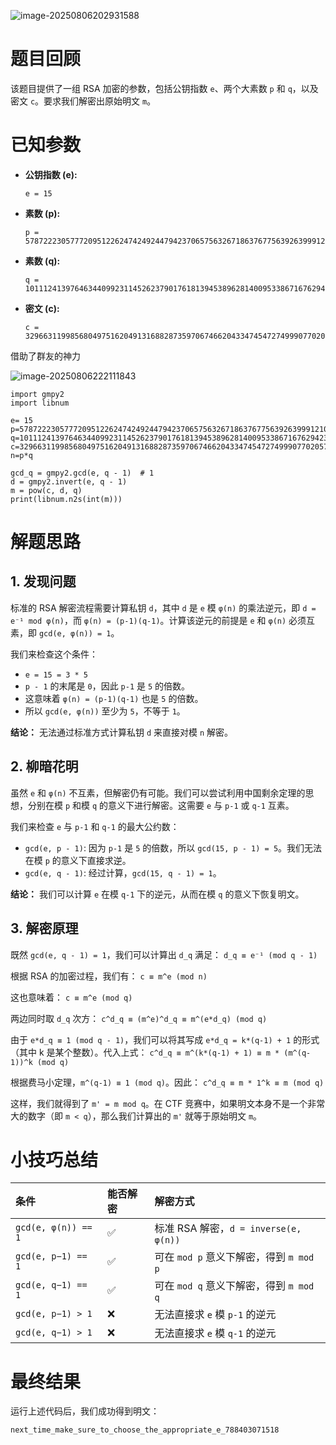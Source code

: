 ![image-20250806202931588](http://7r1UMPHK.github.io/image/20250806202940843.webp)

# 题目回顾

该题目提供了一组 RSA 加密的参数，包括公钥指数 `e`、两个大素数 `p` 和 `q`，以及密文 `c`。要求我们解密出原始明文 `m`。

# **已知参数**

* **公钥指数 (e):**

  ```
  e = 15
  ```

* **素数 (p):**

  ```
  p = 5787222305777209512262474249244794237065756326718637677563926399912102998238238932691915883680852764360339657453541520126740501334731391462921270092825561
  ```

* **素数 (q):**

  ```
  q = 10111241397646344099231145262379017618139453896281400953386716762942327959742747939245765751686811392320346902374279922240577945339761221088737443752162629
  ```

* **密文 (c):**

  ```
  c = 32966311998568049751620491316882873597067466204334745472749990770205777075918461832930873069801888997659326011373601710520150688126730186357963781365253139365104376745890253761612763280897233928482429448491903090758335034298212464171556884740072764043302348824188102589373055730702026853687688157030795220298
  ```

借助了群友的神力

![image-20250806222111843](http://7r1UMPHK.github.io/image/20250806222112003.webp)

```
import gmpy2
import libnum

e= 15
p=5787222305777209512262474249244794237065756326718637677563926399912102998238238932691915883680852764360339657453541520126740501334731391462921270092825561 
q=10111241397646344099231145262379017618139453896281400953386716762942327959742747939245765751686811392320346902374279922240577945339761221088737443752162629
c=32966311998568049751620491316882873597067466204334745472749990770205777075918461832930873069801888997659326011373601710520150688126730186357963781365253139365104376745890253761612763280897233928482429448491903090758335034298212464171556884740072764043302348824188102589373055730702026853687688157030795220298
n=p*q

gcd_q = gmpy2.gcd(e, q - 1)  # 1
d = gmpy2.invert(e, q - 1)
m = pow(c, d, q)
print(libnum.n2s(int(m)))
```

# 解题思路

## 1. 发现问题

标准的 RSA 解密流程需要计算私钥 `d`，其中 `d` 是 `e` 模 `φ(n)` 的乘法逆元，即 `d = e⁻¹ mod φ(n)`，而 `φ(n) = (p-1)(q-1)`。计算该逆元的前提是 `e` 和 `φ(n)` 必须互素，即 `gcd(e, φ(n)) = 1`。

我们来检查这个条件：

*   `e = 15 = 3 * 5`
*   `p - 1` 的末尾是 `0`，因此 `p-1` 是 `5` 的倍数。
*   这意味着 `φ(n) = (p-1)(q-1)` 也是 `5` 的倍数。
*   所以 `gcd(e, φ(n))` 至少为 `5`，不等于 `1`。

**结论：** 无法通过标准方式计算私钥 `d` 来直接对模 `n` 解密。

## 2. 柳暗花明

虽然 `e` 和 `φ(n)` 不互素，但解密仍有可能。我们可以尝试利用中国剩余定理的思想，分别在模 `p` 和模 `q` 的意义下进行解密。这需要 `e` 与 `p-1` 或 `q-1` 互素。

我们来检查 `e` 与 `p-1` 和 `q-1` 的最大公约数：

*   `gcd(e, p - 1)`: 因为 `p-1` 是 `5` 的倍数，所以 `gcd(15, p - 1) = 5`。我们无法在模 `p` 的意义下直接求逆。
*   `gcd(e, q - 1)`: 经过计算，`gcd(15, q - 1) = 1`。

**结论：** 我们可以计算 `e` 在模 `q-1` 下的逆元，从而在模 `q` 的意义下恢复明文。

## 3. 解密原理

既然 `gcd(e, q - 1) = 1`，我们可以计算出 `d_q` 满足：
`d_q ≡ e⁻¹ (mod q - 1)`

根据 RSA 的加密过程，我们有：
`c ≡ m^e (mod n)`

这也意味着：
`c ≡ m^e (mod q)`

两边同时取 `d_q` 次方：
`c^d_q ≡ (m^e)^d_q ≡ m^(e*d_q) (mod q)`

由于 `e*d_q ≡ 1 (mod q - 1)`，我们可以将其写成 `e*d_q = k*(q-1) + 1` 的形式（其中 k 是某个整数）。代入上式：
`c^d_q ≡ m^(k*(q-1) + 1) ≡ m * (m^(q-1))^k (mod q)`

根据费马小定理，`m^(q-1) ≡ 1 (mod q)`。因此：
`c^d_q ≡ m * 1^k ≡ m (mod q)`

这样，我们就得到了 `m' = m mod q`。在 CTF 竞赛中，如果明文本身不是一个非常大的数字（即 `m < q`），那么我们计算出的 `m'` 就等于原始明文 `m`。

# 小技巧总结

| 条件                | 能否解密 | 解密方式                                |
| :------------------ | :------- | :-------------------------------------- |
| `gcd(e, φ(n)) == 1` | ✅        | 标准 RSA 解密，`d = inverse(e, φ(n))`   |
| `gcd(e, p−1) == 1`  | ✅        | 可在 `mod p` 意义下解密，得到 `m mod p` |
| `gcd(e, q−1) == 1`  | ✅        | 可在 `mod q` 意义下解密，得到 `m mod q` |
| `gcd(e, p−1) > 1`   | ❌        | 无法直接求 `e` 模 `p-1` 的逆元          |
| `gcd(e, q−1) > 1`   | ❌        | 无法直接求 `e` 模 `q-1` 的逆元          |

# 最终结果

运行上述代码后，我们成功得到明文：

```
next_time_make_sure_to_choose_the_appropriate_e_788403071518
```